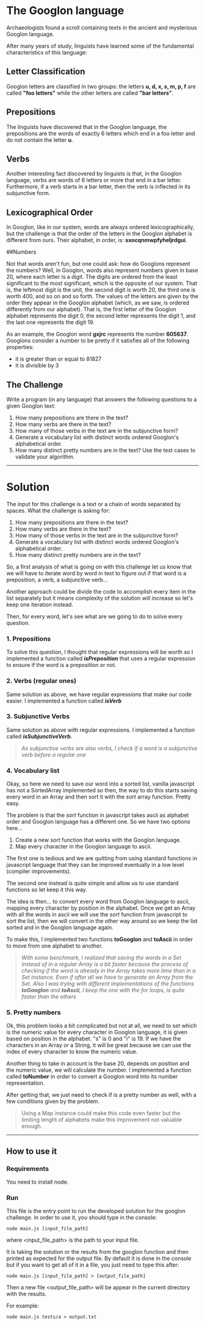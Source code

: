 # The Googlon language

Archaeologists found a scroll containing texts in the ancient and mysterious Googlon language.

After many years of study, linguists have learned some of the fundamental characteristics of this language:

## Letter Classification

Googlon letters are classified in two groups: the letters **u, d, x, s, m, p, f** are called **"foo letters"** while the other letters are called **"bar letters"**.

## Prepositions

The linguists have discovered that in the Googlon language, the prepositions are the words of exactly 6 letters which end in a foo letter and do not contain the letter **u**.

## Verbs

Another interesting fact discovered by linguists is that, in the Googlon language, verbs are words of 6 letters or more that end in a bar letter. Furthermore, if a verb starts in a bar letter, then the verb is inflected in its subjunctive form.


## Lexicographical Order

In Googlon, like in our system, words are always ordered lexicographically, but the challenge is that the order of the letters in the Googlon alphabet is different from ours. Their alphabet, in order, is: **sxocqnmwpfyheljrdgui**.

##Numbers

Not that words aren't fun, but one could ask: how do Googlons represent the numbers? Well, in Googlon, words also represent numbers given in base 20, where each letter is a digit. The digits are ordered from the least significant to the most significant, which is the opposite of our system. That is, the leftmost digit is the unit, the second digit is worth 20, the third one is worth 400, and so on and so forth. The values of the letters are given by the order they appear in the Googlon alphabet (which, as we saw, is ordered differently from our alphabet).
That is, the first letter of the Googlon alphabet represents the digit 0, the second letter represents the digit 1,
and the last one represents the digit 19.

As an example, the Googlon word **gxjrc** represents the number **605637**.
Googlons consider a number to be pretty if it satisfies all of the following properties:

- it is greater than or equal to 81827
- it is divisible by 3

## The Challenge

Write a program (in any language) that answers the following questions to a given Googlon text:

1. How many prepositions are there in the text?
2. How many verbs are there in the text?
3. How many of those verbs in the text are in the subjunctive form?
4. Generate a vocabulary list with distinct words ordered Googlon's alphabetical order.
5. How many distinct pretty numbers are in the text?
   Use the test cases to validate your algorithm.

---

# Solution

The input for this challenge is a text or a chain of words separated by spaces.
What the challenge is asking for:

1. How many prepositions are there in the text?
2. How many verbs are there in the text?
3. How many of those verbs in the text are in the subjunctive form?
4. Generate a vocabulary list with distinct words ordered Googlon's alphabetical order.
5. How many distinct pretty numbers are in the text?

So, a first analysis of what is going on with this challenge let us know that we will have to iterate word by word in text to figure out if that word is a preposition, a verb, a subjunctive verb...

Another approach could be divide the code to accomplish every item in the list separately but it means complexity of the solution will increase so let's keep one iteration instead.

Then, for every word, let's see what are we going to do to solve every question.

### 1. Prepositions

To solve this question, I thought that regular expressions will be worth so I implemented a function called **_isPreposition_** that uses a regular expression to ensure if the word is a preposition or not.

### 2. Verbs (regular ones)

Same solution as above, we have regular expressions that make our code easier. I implemented a function called **_isVerb_**

### 3. Subjunctive Verbs

Same solution as above with regular expressions. I implemented a function called **_isSubjunctiveVerb_**.

> _As subjunctive verbs are also verbs, I check if a word is a subjunctive verb before a regular one_

### 4. Vocabulary list

Okay, so here we need to save our word into a sorted list, vanilla javascript has not a SortedArray implemented so then, the way to do this starts saving every word in an Array and then sort it with the _sort_ array function. Pretty easy.

The problem is that the _sort_ function in javascript takes ascii as alphabet order and Googlon language has a different one. So we have two options here...

1. Create a new _sort_ function that works with the Googlon language.
2. Map every character in the Googlon language to ascii.

The first one is tedious and we are quitting from using standard functions in javascript language that they can be improved eventually in a low level (compiler improvements).

The second one instead is quite simple and allow us to use standard functions so let keep it this way.

The idea is then... to convert every word from Googlon language to ascii, mapping every character by position in the alphabet.
Once we get an Array with all the words in ascii we will use the _sort_ function from javascript to sort the list, then we will convert in the other way around so we keep the list sorted and in the Googlon language again.

To make this, I implemented two functions **toGooglon** and **toAscii** in order to move from one alphabet to another.

> _With some benchmark, I realized that saving the words in a Set instead of in a regular Array is a bit faster because the process of checking if the word is already in the Array takes more time than in a Set instance. Even if after all we have to generate an Array from the Set.
> Also I was trying with different implementations of the functions **toGooglon** and **toAscii**, I keep the one with the for loops, is quite faster than the others_

### 5. Pretty numbers

Ok, this problem looks a bit complicated but not at all, we need to set which is the numeric value for every character in Googlon language, it is given based on position in the alphabet. "s" is 0 and "i" is 19. If we have the characters in an Array or a String, it will be great because we can use the index of every character to know the numeric value.

Another thing to take in account is the base 20, depends on position and the numeric value, we will calculate the number. I implemented a function called **toNumber** in order to convert a Googlon word into its number representation.

After getting that, we just need to check if is a pretty number as well, with a few conditions given by the problem.

> Using a Map instance could make this code even faster but the limiting lenght of alphabets make this improvement not valuable enough.

---

## How to use it

### Requirements

You need to install node.

### Run

This file is the entry point to run the developed solution for the googlon challenge. In order to use it, you should type in the console:

    node main.js [input_file_path]

where <input_file_path> is the path to your input file.

It is taking the solution or the results from the googlon function and then
printed as expected for the output file. By default it is done in the console
but if you want to get all of it in a file, you just need to type this after:

    node main.js [input_file_path] > [output_file_path]

Then a new file <output_file_path> will be appear in the current directory with the results.

For example:

    node main.js tests/a > output.txt
